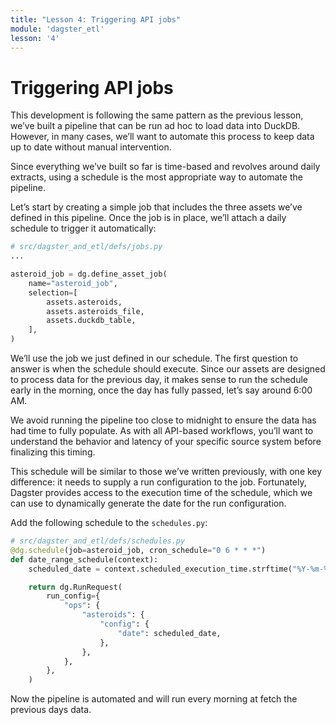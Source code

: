```yaml
---
title: "Lesson 4: Triggering API jobs"
module: 'dagster_etl'
lesson: '4'
---
```


# Triggering API jobs

This development is following the same pattern as the previous lesson, we’ve built a pipeline that can be run ad hoc to load data into DuckDB. However, in many cases, we’ll want to automate this process to keep data up to date without manual intervention.

Since everything we’ve built so far is time-based and revolves around daily extracts, using a schedule is the most appropriate way to automate the pipeline.

Let’s start by creating a simple job that includes the three assets we’ve defined in this pipeline. Once the job is in place, we’ll attach a daily schedule to trigger it automatically:

```python
# src/dagster_and_etl/defs/jobs.py
...

asteroid_job = dg.define_asset_job(
    name="asteroid_job",
    selection=[
        assets.asteroids,
        assets.asteroids_file,
        assets.duckdb_table,
    ],
)
```

We’ll use the job we just defined in our schedule. The first question to answer is when the schedule should execute. Since our assets are designed to process data for the previous day, it makes sense to run the schedule early in the morning, once the day has fully passed, let’s say around 6:00 AM.

We avoid running the pipeline too close to midnight to ensure the data has had time to fully populate. As with all API-based workflows, you’ll want to understand the behavior and latency of your specific source system before finalizing this timing.

This schedule will be similar to those we’ve written previously, with one key difference: it needs to supply a run configuration to the job. Fortunately, Dagster provides access to the execution time of the schedule, which we can use to dynamically generate the date for the run configuration.

Add the following schedule to the `schedules.py`:

```python
# src/dagster_and_etl/defs/schedules.py
@dg.schedule(job=asteroid_job, cron_schedule="0 6 * * *")
def date_range_schedule(context):
    scheduled_date = context.scheduled_execution_time.strftime("%Y-%m-%d")

    return dg.RunRequest(
        run_config={
            "ops": {
                "asteroids": {
                    "config": {
                        "date": scheduled_date,
                    },
                },
            },
        },
    )
```

Now the pipeline is automated and will run every morning at fetch the previous days data.
